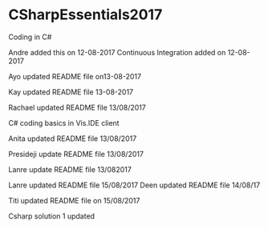 # CSharpEssentials2017
Coding in C#

Andre added this on 12-08-2017
Continuous Integration added on 12-08-2017

Ayo updated README file on13-08-2017

Kay updated README file 13-08-2017

Rachael updated README file 13/08/2017

C# coding basics in Vis.IDE client

Anita updated README file 13/08/2017

Presideji update README file 13/08/2017

Lanre update README file 13/082017

Lanre updated README file 15/08/2017
Deen updated README file 14/08/17

Titi updated README file on 15/08/2017

Csharp solution 1 updated


